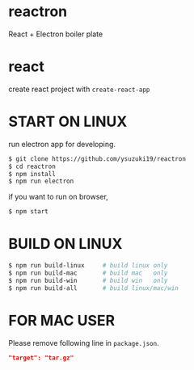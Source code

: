 # reactron
React + Electron boiler plate

# react
create react project with `create-react-app`

# START ON LINUX
run electron app for developing.

```bash
$ git clone https://github.com/ysuzuki19/reactron
$ cd reactron
$ npm install
$ npm run electron
```

if you want to run on browser, 

```bash
$ npm start
```

# BUILD ON LINUX

```bash
$ npm run build-linux     # build linux only
$ npm run build-mac       # build mac   only
$ npm run build-win       # build win   only
$ npm run build-all       # build linux/mac/win
```

# FOR MAC USER
Please remove following line in `package.json`.

```json
"target": "tar.gz"
```

